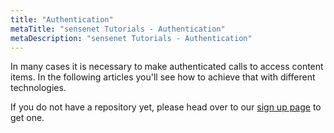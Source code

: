 ```yaml
---
title: "Authentication"
metaTitle: "sensenet Tutorials - Authentication"
metaDescription: "sensenet Tutorials - Authentication"
---
```


In many cases it is necessary to make authenticated calls to access content items. In the following articles you'll see how to achieve that with different technologies.

If you do not have a repository yet, please head over to our [sign up page](https://profile.sensenet.com/?redirectToLogin) to get one.
